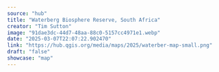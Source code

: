 ```yaml
---
source: "hub"
title: "Waterberg Biosphere Reserve, South Africa"
creator: "Tim Sutton"
image: "91dae3dc-44d7-48aa-88c0-5157cc4971e1.webp"
date: "2025-03-07T22:07:22.902470"
link: "https://hub.qgis.org/media/maps/2025/waterber-map-small.png"
draft: "false"
showcase: "map"
---
```

